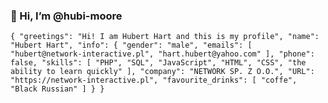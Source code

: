 
### 👋 Hi, I’m @hubi-moore
<!---
hubi-moore/hubi-moore is a ✨ special ✨ repository because its `README.md` (this file) appears on your GitHub profile.
You can click the Preview link to take a look at your changes.
--->
`
{
  "greetings": "Hi! I am Hubert Hart and this is my profile",
  "name": "Hubert Hart",
  "info": {
    "gender": "male",
    "emails": [
      "hubert@network-interactive.pl",
      "hart.hubert@yahoo.com"
    ],
    "phone": false,
    "skills": [
      "PHP",
      "SQL",
      "JavaScript",
      "HTML",
      "CSS",
      "the ability to learn quickly"
    ],
    "company": "NETWORK SP. Z O.O.",
    "URL": "https://network-interactive.pl",
    "favourite_drinks": [
      "coffe",
      "Black Russian"
    ]
  }
}
`
